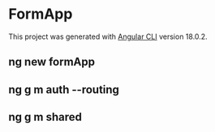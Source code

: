 # FormApp

This project was generated with [Angular CLI](https://github.com/angular/angular-cli) version 18.0.2.

## ng new formApp
## ng g m auth --routing 
## ng g m shared 
